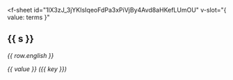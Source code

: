 <f-sheet
id="1lX3zJ_3jYKIsIqeoFdPa3xPiVjBy4Avd8aHKefLUmOU"
v-slot="{ value: terms }"
>
<div>
    
  <div v-for="s in unique(terms.map(t => t.scenario)).slice(0,2)">
  
  <h2>{{ s }} </h2>

  <div v-for="row in terms.filter(t => t.scenario === s)">

  <p />

  <var>{{ row.english }}</var>

  <span v-for="([key, value], j) in Object.entries(row).filter(([key, value]) => key !== 'scenario' && key !== 'english')">

  <var class="gray">{{ value }} ({{ key }})</var>

  </span>

  </div>

  </div>

</div>
</f-sheet>